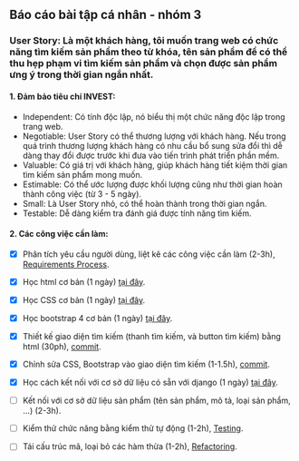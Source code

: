 ## Báo cáo bài tập cá nhân - nhóm 3

### User Story: Là một khách hàng, tôi muốn trang web có chức năng tìm kiếm sản phẩm theo từ khóa, tên sản phẩm để có thể thu hẹp phạm vi tìm kiếm sản phẩm và chọn được sản phẩm ưng ý trong thời gian ngắn nhất.

#### 1. Đảm bảo tiêu chí INVEST:
- Independent: Có tính độc lập, nó biểu thị một chức năng độc lập trong trang web.
- Negotiable: User Story có thể thương lượng với khách hàng. Nếu trong quá trình thương lượng khách hàng có nhu cầu bổ sung sửa đổi thì dễ dàng thay đổi được trước khi đưa vào tiến trình phát triển phần mềm.
- Valuable: Có giá trị với khách hàng, giúp khách hàng tiết kiệm thời gian tìm kiếm sản phẩm mong muốn.
- Estimable: Có thể ước lượng được khối lượng cũng như thời gian hoàn thành công việc (từ 3 - 5 ngày).
- Small:  Là User Story nhỏ, có thể hoàn thành trong thời gian ngắn.
- Testable: Dễ dàng kiểm tra đánh giá được tính năng tìm kiếm.

#### 2. Các công việc cần làm:

- [x] Phân tích yêu cầu người dùng, liệt kê các công việc cần làm (2-3h), [Requirements Process](https://docs.google.com/document/d/1a4i_31R8WBUAnF91syr1FwBpKoAiTY6rEJt1xWjb74M/edit#heading=h.pxfsgxtlm12o). 

- [x] Học html cơ bản (1 ngày) [tại đây](https://www.w3schools.com/html/).

- [x] Học CSS cơ bản (1 ngày) [tại đây](https://www.w3schools.com/css/).

- [x] Học bootstrap 4 cơ bản (1 ngày) [tại đây](https://www.w3schools.com/bootstrap4/default.asp).
 
- [x] Thiết kế giao diện tìm kiếm (thanh tìm kiếm, và button tìm kiếm) bằng html (30ph), [commit](https://github.com/conglb/INT2208-8-2019/commit/79f48ecb9bf8ce2f0a10b1a8f32a6627db451fe0).

- [x] Chỉnh sửa CSS, Bootstrap vào giao diện tìm kiếm (1-1.5h), [commit](https://github.com/conglb/INT2208-8-2019/commit/79f48ecb9bf8ce2f0a10b1a8f32a6627db451fe0).
 
- [x] Học cách kết nối với cơ sở dữ liệu có sẵn với django (1 ngày) [tại đây](https://www.djangoproject.com/start/).

- [ ] Kết nối với cơ sở dữ liệu sản phẩm (tên sản phẩm, mô tả, loại sản phẩm, ...) (2-3h).

- [ ] Kiểm thử chức năng bằng kiểm thử tự động (1-2h), [Testing](https://docs.google.com/document/d/1a4i_31R8WBUAnF91syr1FwBpKoAiTY6rEJt1xWjb74M/edit#heading=h.rxddpdxv9qym).

- [ ] Tái cấu trúc mã, loại bỏ các hàm thừa (1-2h), [Refactoring](https://docs.google.com/document/d/1a4i_31R8WBUAnF91syr1FwBpKoAiTY6rEJt1xWjb74M/edit#heading=h.bxti8dsihgwm).
